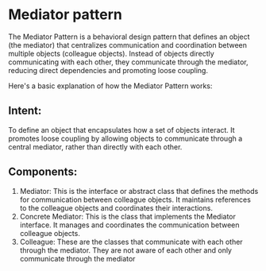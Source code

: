 # Mediator pattern

The Mediator Pattern is a behavioral design pattern that defines an object (the mediator) that centralizes communication
and coordination between multiple objects (colleague objects). Instead of objects directly communicating with each
other, they communicate through the mediator, reducing direct dependencies and promoting loose coupling.

Here's a basic explanation of how the Mediator Pattern works:

## Intent:

To define an object that encapsulates how a set of objects interact. It promotes loose coupling by allowing objects to
communicate through a central mediator, rather than directly with each other.

## Components:

1. Mediator: This is the interface or abstract class that defines the methods for communication between colleague
   objects. It maintains references to the colleague objects and coordinates their interactions.
2. Concrete Mediator: This is the class that implements the Mediator interface. It manages and coordinates the
   communication between colleague objects.
3. Colleague: These are the classes that communicate with each other through the mediator. They are not aware of each
   other and only communicate through the mediator